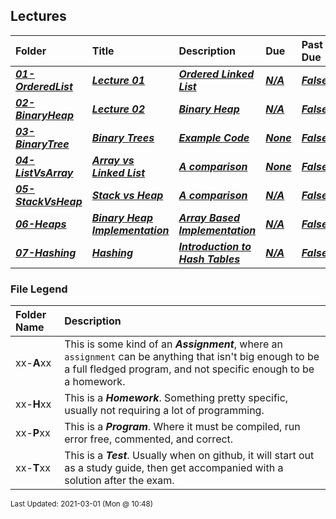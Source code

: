 ## Lectures

| Folder | Title | Description | Due | Past Due | Still Available |
|:------|:------|:------|:------|:------|:-----:|
| ***<a href="https://github.com/rugbyprof/3013-Algorithms/tree/master/Lectures/01-OrderedList">01-OrderedList</a>*** | ***<a href="https://github.com/rugbyprof/3013-Algorithms/tree/master/Lectures/01-OrderedList"> Lecture 01 </a>*** | ***<a href="https://github.com/rugbyprof/3013-Algorithms/tree/master/Lectures/01-OrderedList"> Ordered Linked List</a>*** | ***<a href="https://github.com/rugbyprof/3013-Algorithms/tree/master/Lectures/01-OrderedList">N/A</a>*** | ***<a href="https://github.com/rugbyprof/3013-Algorithms/tree/master/Lectures/01-OrderedList">False</a>*** | <img src="https://cs.msutexas.edu/~griffin/zcloud/zcloud-files/traffic_light_green_side.png" width="40"> |
| ***<a href="https://github.com/rugbyprof/3013-Algorithms/tree/master/Lectures/02-BinaryHeap">02-BinaryHeap</a>*** | ***<a href="https://github.com/rugbyprof/3013-Algorithms/tree/master/Lectures/02-BinaryHeap"> Lecture 02 </a>*** | ***<a href="https://github.com/rugbyprof/3013-Algorithms/tree/master/Lectures/02-BinaryHeap"> Binary Heap</a>*** | ***<a href="https://github.com/rugbyprof/3013-Algorithms/tree/master/Lectures/02-BinaryHeap">N/A</a>*** | ***<a href="https://github.com/rugbyprof/3013-Algorithms/tree/master/Lectures/02-BinaryHeap">False</a>*** | <img src="https://cs.msutexas.edu/~griffin/zcloud/zcloud-files/traffic_light_green_side.png" width="40"> |
| ***<a href="https://github.com/rugbyprof/3013-Algorithms/tree/master/Lectures/03-BinaryTree">03-BinaryTree</a>*** | ***<a href="https://github.com/rugbyprof/3013-Algorithms/tree/master/Lectures/03-BinaryTree"> Binary Trees </a>*** | ***<a href="https://github.com/rugbyprof/3013-Algorithms/tree/master/Lectures/03-BinaryTree"> Example Code</a>*** | ***<a href="https://github.com/rugbyprof/3013-Algorithms/tree/master/Lectures/03-BinaryTree"> None</a>*** | ***<a href="https://github.com/rugbyprof/3013-Algorithms/tree/master/Lectures/03-BinaryTree">False</a>*** | <img src="https://cs.msutexas.edu/~griffin/zcloud/zcloud-files/traffic_light_green_side.png" width="40"> |
| ***<a href="https://github.com/rugbyprof/3013-Algorithms/tree/master/Lectures/04-ListVsArray">04-ListVsArray</a>*** | ***<a href="https://github.com/rugbyprof/3013-Algorithms/tree/master/Lectures/04-ListVsArray"> Array vs Linked List </a>*** | ***<a href="https://github.com/rugbyprof/3013-Algorithms/tree/master/Lectures/04-ListVsArray"> A comparison</a>*** | ***<a href="https://github.com/rugbyprof/3013-Algorithms/tree/master/Lectures/04-ListVsArray"> None</a>*** | ***<a href="https://github.com/rugbyprof/3013-Algorithms/tree/master/Lectures/04-ListVsArray">False</a>*** | <img src="https://cs.msutexas.edu/~griffin/zcloud/zcloud-files/traffic_light_green_side.png" width="40"> |
| ***<a href="https://github.com/rugbyprof/3013-Algorithms/tree/master/Lectures/05-StackVsHeap">05-StackVsHeap</a>*** | ***<a href="https://github.com/rugbyprof/3013-Algorithms/tree/master/Lectures/05-StackVsHeap"> Stack vs Heap </a>*** | ***<a href="https://github.com/rugbyprof/3013-Algorithms/tree/master/Lectures/05-StackVsHeap"> A comparison</a>*** | ***<a href="https://github.com/rugbyprof/3013-Algorithms/tree/master/Lectures/05-StackVsHeap">N/A</a>*** | ***<a href="https://github.com/rugbyprof/3013-Algorithms/tree/master/Lectures/05-StackVsHeap">False</a>*** | <img src="https://cs.msutexas.edu/~griffin/zcloud/zcloud-files/traffic_light_green_side.png" width="40"> |
| ***<a href="https://github.com/rugbyprof/3013-Algorithms/tree/master/Lectures/06-Heaps">06-Heaps</a>*** | ***<a href="https://github.com/rugbyprof/3013-Algorithms/tree/master/Lectures/06-Heaps"> Binary Heap Implementation </a>*** | ***<a href="https://github.com/rugbyprof/3013-Algorithms/tree/master/Lectures/06-Heaps"> Array Based Implementation</a>*** | ***<a href="https://github.com/rugbyprof/3013-Algorithms/tree/master/Lectures/06-Heaps">N/A</a>*** | ***<a href="https://github.com/rugbyprof/3013-Algorithms/tree/master/Lectures/06-Heaps">False</a>*** | <img src="https://cs.msutexas.edu/~griffin/zcloud/zcloud-files/traffic_light_green_side.png" width="40"> |
| ***<a href="https://github.com/rugbyprof/3013-Algorithms/tree/master/Lectures/07-Hashing">07-Hashing</a>*** | ***<a href="https://github.com/rugbyprof/3013-Algorithms/tree/master/Lectures/07-Hashing"> Hashing </a>*** | ***<a href="https://github.com/rugbyprof/3013-Algorithms/tree/master/Lectures/07-Hashing"> Introduction to Hash Tables</a>*** | ***<a href="https://github.com/rugbyprof/3013-Algorithms/tree/master/Lectures/07-Hashing">N/A</a>*** | ***<a href="https://github.com/rugbyprof/3013-Algorithms/tree/master/Lectures/07-Hashing">False</a>*** | <img src="https://cs.msutexas.edu/~griffin/zcloud/zcloud-files/traffic_light_green_side.png" width="40"> |

### File Legend

| Folder Name | Description |
|:-----------|:-------------|
|xx-**A**xx | This is some kind of an ***Assignment***, where an `assignment` can be anything that isn't big enough to be a full fledged program, and not specific enough to be a homework. |
|xx-**H**xx | This is a ***Homework***. Something pretty specific, usually not requiring a lot of programming. |
|xx-**P**xx | This is a ***Program***. Where it must be compiled, run error free, commented, and correct. |
|xx-**T**xx | This is a ***Test***. Usually when on github, it will start out as a study guide, then get accompanied with a solution after the exam. |

<sup>Last Updated: 2021-03-01 (Mon @ 10:48)</sup>